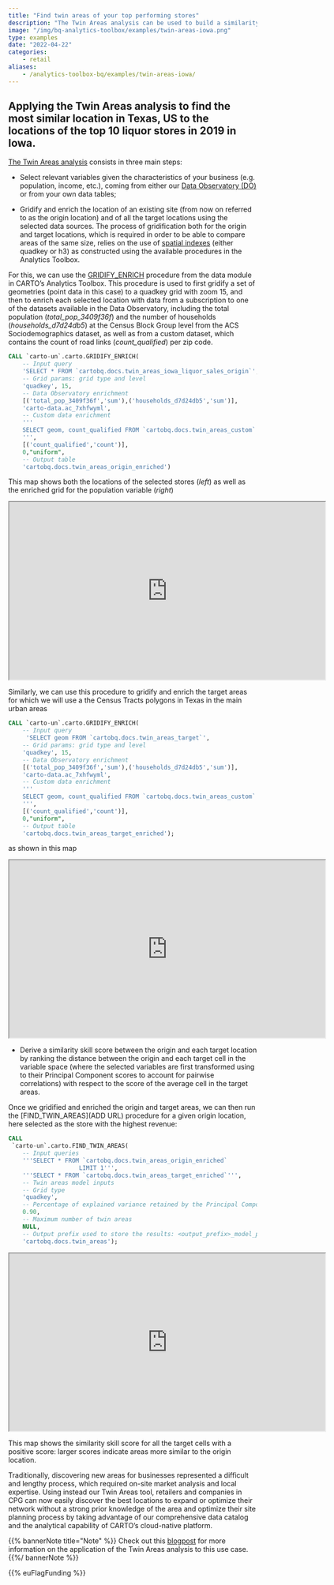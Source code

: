 ```yaml
---
title: "Find twin areas of your top performing stores"
description: "The Twin Areas analysis can be used to build a similarity score with respect to an existing site (e.g. the location of your top performing store) for a set of target locations, which can prove an essential tool for Site Planners looking at opening, relocating, or consolidating their retail network. In this example we select as potential origin locations the locations of the top 10 performing liquor stores in 2019 in Iowa, US from the publicly available [Liquor sales dataset](https://data.iowa.gov/Sales-Distribution/Iowa-Liquor-Sales/m3tr-qhgy) to find the most similar locations in Texas, US."
image: "/img/bq-analytics-toolbox/examples/twin-areas-iowa.png"
type: examples
date: "2022-04-22"
categories:
    - retail
aliases:
    - /analytics-toolbox-bq/examples/twin-areas-iowa/
---
```

## Applying the Twin Areas analysis to find the most similar location in Texas, US to the locations of the top 10 liquor stores in 2019 in Iowa.

[The Twin Areas analysis](https://carto.com/blog/spatial-data-science-site-planning/) consists in three main steps:
- Select relevant variables given the characteristics of your business (e.g. population, income, etc.), coming from either our [Data Observatory (DO)](https://carto.com/spatial-data-catalog/) or from your own data tables;

- Gridify and enrich the location of an existing site (from now on referred to as the origin location) and of all the target locations using the selected data sources. The process of gridification both for the origin and target locations, which is required in order to be able to compare areas of the same size, relies on the use of [spatial indexes](https://docs.carto.com/analytics-toolbox-bigquery/overview/spatial-indexes/) (either quadkey or h3) as constructed using the available procedures in the Analytics Toolbox.    

For this, we can use the [GRIDIFY_ENRICH](https://docs.carto.com/analytics-toolbox-bigquery/sql-reference/data/#gridify_enrich) procedure from the data module in CARTO’s Analytics Toolbox. This procedure is used to first gridify a set of geometries (point data in this case) to a quadkey grid with zoom 15,  and then to enrich each selected location with data from a subscription to one of the datasets available in the Data Observatory, including the total population (_total_pop_3409f36f_) and the number of households (_households_d7d24db5_) at the Census Block Group level from the ACS Sociodemographics dataset, as well as from a custom dataset, which contains the count of road links (_count_qualified_) per zip code.

```sql
CALL `carto-un`.carto.GRIDIFY_ENRICH(
    -- Input query
    'SELECT * FROM `cartobq.docs.twin_areas_iowa_liquor_sales_origin`',
    -- Grid params: grid type and level
    'quadkey', 15, 
    -- Data Observatory enrichment
    [('total_pop_3409f36f','sum'),('households_d7d24db5','sum')],
    'carto-data.ac_7xhfwyml',
    -- Custom data enrichment
    '''
    SELECT geom, count_qualified FROM `cartobq.docs.twin_areas_custom` 
    ''',
    [('count_qualified','count')],
    0,"uniform",
    -- Output table
    'cartobq.docs.twin_areas_origin_enriched')
```

This map shows both the locations of the selected stores (_left_) as well as the enriched grid for the population variable (_right_)

<iframe width="640px" height="360px" src="https://gcp-us-east1.app.carto.com/map/04a1916a-f7d6-4cda-8e84-cfa4a825628c"></iframe>

Similarly, we can use this procedure to gridify and enrich the target areas for which we will use a the Census Tracts polygons in Texas in the main urban areas

```sql
CALL `carto-un`.carto.GRIDIFY_ENRICH(
    -- Input query
     'SELECT geom FROM `cartobq.docs.twin_areas_target`',
    -- Grid params: grid type and level
    'quadkey', 15, 
    -- Data Observatory enrichment
    [('total_pop_3409f36f','sum'),('households_d7d24db5','sum')],
    'carto-data.ac_7xhfwyml',
    -- Custom data enrichment
    '''
    SELECT geom, count_qualified FROM `cartobq.docs.twin_areas_custom` 
    ''',
    [('count_qualified','count')],
    0,"uniform",
    -- Output table
    'cartobq.docs.twin_areas_target_enriched');
```

as shown in this map

<iframe width="640px" height="360px" src="https://gcp-us-east1.app.carto.com/map/bda48d97-09d6-4aa2-9807-db1d33d4383b"></iframe>

- Derive a similarity skill score between the origin and each target location by ranking the distance between the origin and each target cell in the variable space (where the selected variables are first transformed using to their Principal Component scores to account for pairwise correlations) with respect to the score of the average cell in the target areas.

Once we gridified and enriched the origin and target areas, we can then run the [FIND_TWIN_AREAS](ADD URL) procedure for a given origin location, here selected as the store with the highest revenue:

```sql
CALL
 `carto-un`.carto.FIND_TWIN_AREAS(
    -- Input queries
    '''SELECT * FROM `cartobq.docs.twin_areas_origin_enriched`
                    LIMIT 1''',
    '''SELECT * FROM `cartobq.docs.twin_areas_target_enriched`''',
    -- Twin areas model inputs
    -- Grid type
    'quadkey',
    -- Percentage of explained variance retained by the Principal Component Analysis (PCA)
    0.90,
    -- Maximum number of twin areas
    NULL,
    -- Output prefix used to store the results: <output_prefix>_model_pca_components for the PCA model and <output_prefix>_<origin_cell_ID>_results for the results 
    'cartobq.docs.twin_areas');
```

<iframe width="640px" height="360px" src="https://gcp-us-east1.app.carto.com/map/3fdf0e74-7301-4a19-81a9-d6a21dadc691" title="Twin Areas in Texas, US for the locations of the top 10 liquor stores in 2019 in Iowa."></iframe>

This map shows the similarity skill score for all the target cells with a positive score: larger scores indicate areas more similar to the origin location. 

Traditionally, discovering new areas for businesses represented a difficult and lengthy process, which required on-site market analysis and local expertise. Using instead our Twin Areas tool, retailers and companies in CPG can now easily discover the best locations to expand or optimize their network without a strong prior knowledge of the area and optimize their site planning process by taking advantage of our comprehensive data catalog and the analytical capability of CARTO’s cloud-native platform.

{{% bannerNote title="Note" %}}
Check out this [blogpost](https://docs.carto.com/analytics-toolbox-bigquery/sql-reference/retail/#find_twin_areas) for more information on the application of the Twin Areas analysis to this use case.
{{%/ bannerNote %}}

{{% euFlagFunding %}}
